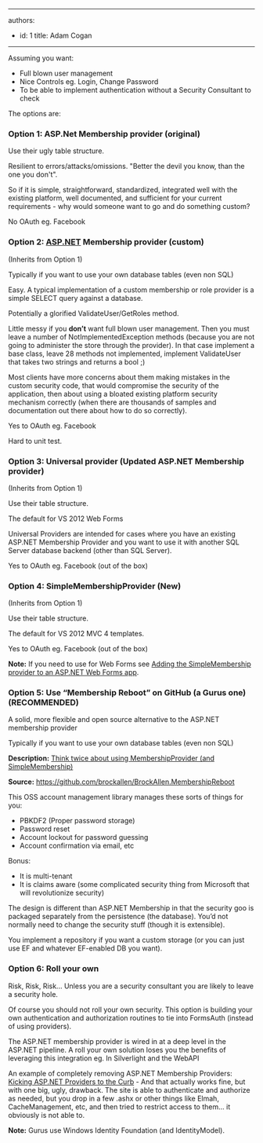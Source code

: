 

---
authors:
  - id: 1
    title: Adam Cogan
---




<span class='intro'> <p>Assuming you want&#58;</p><ul>
<li>Full blown user management</li><li>Nice Controls eg. Login, Change Password</li><li>To be able to implement authentication without a Security Consultant to check</li></ul> </span>

<p>The options are&#58;</p><h3>Option 1&#58; ASP.Net Membership provider (original)</h3><p>Use their ugly table structure.</p><p>Resilient to errors/attacks/omissions. &quot;Better the devil you know, than the one you don't&quot;.</p><p>So if it is simple, straightforward, standardized, integrated well with the existing platform, well documented, and sufficient for your current requirements - why would someone want to go and do something custom?</p><p>No OAuth eg. Facebook</p><h3>Option 2&#58; <a href="http&#58;//www.asp.net/" target="_blank">ASP.NET</a> Membership provider (custom)</h3><p>(Inherits from Option 1)</p><p>Typically if you want to use your own database tables (even non SQL)</p><p>Easy. A typical implementation of a custom membership or role provider is a simple SELECT query against a database.</p><p>Potentially a glorified ValidateUser/GetRoles method.</p><p>Little messy if you <strong>don’t</strong> want full blown user management. Then you must leave a number of NotImplementedException methods (because you are not going to administer the store through the provider). In that case implement a base class, leave 28 methods not implemented, implement ValidateUser that takes two strings and returns a bool ;)</p><p>Most clients have more concerns about them making mistakes in the custom security code, that would compromise the security of the application, then about using a bloated existing platform security mechanism correctly (when there are thousands of samples and documentation out there about how to do so correctly).</p><p>Yes to OAuth eg. Facebook</p><p>Hard to unit test.</p><h3>Option 3&#58; Universal provider (Updated ASP.NET Membership provider)</h3><p>(Inherits from Option 1)</p><p>Use their table structure.</p><p>The default for VS 2012 Web Forms</p><p>Universal Providers are intended for cases where you have an existing ASP.NET Membership Provider and you want to use it with another SQL Server database backend (other than SQL Server). </p><p>Yes to OAuth eg. Facebook (out of the box)</p><h3>Option 4&#58; SimpleMembershipProvider (New)</h3><p>(Inherits from Option 1)</p><p>Use their table structure. </p><p>The default for VS 2012 MVC 4 templates.</p><p>Yes to OAuth eg. Facebook (out of the box)</p><p><strong>Note&#58;</strong> If you need to use for Web Forms see <a href="http&#58;//blogs.msmvps.com/luisabreu/blog/2012/09/24/adding-the-simplemembership-provider-to-an-asp-net-web-forms-app/" target="_blank">Adding the SimpleMembership provider to an ASP.NET Web Forms app</a>.</p><h3>Option 5&#58; Use “Membership Reboot” on GitHub (a Gurus one) (RECOMMENDED)</h3><p>A solid, more flexible and open source alternative to the ASP.NET membership provider</p><p>Typically if you want to use your own database tables (even non SQL)</p><p><strong>Description&#58;</strong> <a href="http&#58;//brockallen.com/2012/09/02/think-twice-about-using-membershipprovider-and-simplemembership/" target="_blank">Think twice about using MembershipProvider (and SimpleMembership)</a></p><p><strong>Source&#58;</strong> <a href="https&#58;//github.com/brockallen/BrockAllen.MembershipReboot" target="_blank">https&#58;//github.com/brockallen/BrockAllen.MembershipReboot</a></p><p>This OSS account management library manages these sorts of things for you&#58;</p><ul><li>PBKDF2 (Proper password storage)</li><li>Password reset</li><li>Account lockout for password guessing</li><li>Account confirmation via email, etc</li></ul><p>Bonus&#58;</p><ul><li>It is multi-tenant</li><li> It is claims aware (some complicated security thing from Microsoft that will revolutionize security) </li></ul><p>The design is different than ASP.NET Membership in that the security goo is packaged separately from the persistence (the database). You’d not normally need to change the security stuff (though it is extensible).</p><p>You implement a repository if you want a custom storage (or you can just use EF and whatever EF-enabled DB you want). </p><h3>Option 6&#58; Roll your own</h3><p>Risk, Risk, Risk... Unless you are a security consultant you are likely to leave a security hole.</p><p>Of course you should not roll your own security. This option is building your own authentication and authorization routines to tie into FormsAuth (instead of using providers).</p><p>The ASP.NET membership provider is wired in at a deep level in the ASP.NET pipeline. A roll your own solution loses you the benefits of leveraging this integration eg. In Silverlight and the WebAPI</p><p>An example of completely removing ASP.NET Membership Providers&#58; <a href="http&#58;//www.devproconnections.com/article/aspnet2/Kicking-ASP-NET-Providers-to-the-Curb-129584" target="_blank">Kicking ASP.NET Providers to the Curb</a> - And that actually works fine, but with one big, ugly, drawback.  The site is able to authenticate and authorize as needed, but you drop in a few .ashx or other things like Elmah, CacheManagement, etc, and then tried to restrict access to them... it obviously is not able to.</p><p><strong>Note&#58;</strong> Gurus use Windows Identity Foundation (and IdentityModel).</p>



